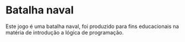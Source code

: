 # Batalha naval
 Este jogo é uma batalha naval, foi produzido para fins educacionais na matéria de introdução a lógica de programação.
